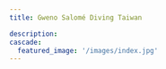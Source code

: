 ```yaml
---
title: Gweno Salomé Diving Taiwan

description:
cascade:
  featured_image: '/images/index.jpg'
---
```


